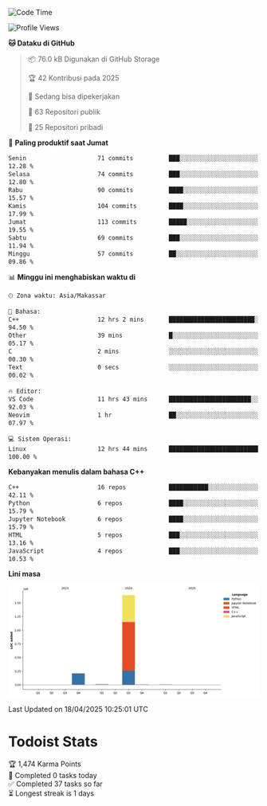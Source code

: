 <!--START_SECTION:waka-->
![Code Time](http://img.shields.io/badge/Code%20Time-170%20hrs%2014%20mins-blue)

![Profile Views](http://img.shields.io/badge/Profil%20dilihat-0-blue)

**🐱 Dataku di GitHub** 

> 📦 76.0 kB Digunakan di GitHub Storage 
 > 
> 🏆 42 Kontribusi pada 2025
 > 
> 💼 Sedang bisa dipekerjakan
 > 
> 📜 63 Repositori publik 
 > 
> 🔑 25 Repositori pribadi 
 > 
📅 **Paling produktif saat Jumat** 

```text
Senin                    71 commits          ███░░░░░░░░░░░░░░░░░░░░░░   12.28 % 
Selasa                   74 commits          ███░░░░░░░░░░░░░░░░░░░░░░   12.80 % 
Rabu                     90 commits          ████░░░░░░░░░░░░░░░░░░░░░   15.57 % 
Kamis                    104 commits         ████░░░░░░░░░░░░░░░░░░░░░   17.99 % 
Jumat                    113 commits         █████░░░░░░░░░░░░░░░░░░░░   19.55 % 
Sabtu                    69 commits          ███░░░░░░░░░░░░░░░░░░░░░░   11.94 % 
Minggu                   57 commits          ██░░░░░░░░░░░░░░░░░░░░░░░   09.86 % 
```


📊 **Minggu ini menghabiskan waktu di** 

```text
🕑︎ Zona waktu: Asia/Makassar

💬 Bahasa: 
C++                      12 hrs 2 mins       ████████████████████████░   94.50 % 
Other                    39 mins             █░░░░░░░░░░░░░░░░░░░░░░░░   05.17 % 
C                        2 mins              ░░░░░░░░░░░░░░░░░░░░░░░░░   00.30 % 
Text                     0 secs              ░░░░░░░░░░░░░░░░░░░░░░░░░   00.02 % 

🔥 Editor: 
VS Code                  11 hrs 43 mins      ███████████████████████░░   92.03 % 
Neovim                   1 hr                ██░░░░░░░░░░░░░░░░░░░░░░░   07.97 % 

💻 Sistem Operasi: 
Linux                    12 hrs 44 mins      █████████████████████████   100.00 % 
```

**Kebanyakan menulis dalam bahasa C++** 

```text
C++                      16 repos            ███████████░░░░░░░░░░░░░░   42.11 % 
Python                   6 repos             ████░░░░░░░░░░░░░░░░░░░░░   15.79 % 
Jupyter Notebook         6 repos             ████░░░░░░░░░░░░░░░░░░░░░   15.79 % 
HTML                     5 repos             ███░░░░░░░░░░░░░░░░░░░░░░   13.16 % 
JavaScript               4 repos             ███░░░░░░░░░░░░░░░░░░░░░░   10.53 % 
```



**Lini masa**

![Lines of Code chart](https://raw.githubusercontent.com/yusuf601/yusuf601/main/assets/bar_graph.png)


 Last Updated on 18/04/2025 10:25:01 UTC
<!--END_SECTION:waka-->
# Todoist Stats

<!-- TODO-IST:START -->
🏆  1,474 Karma Points           
🌸  Completed 0 tasks today           
✅  Completed 37 tasks so far           
⏳  Longest streak is 1 days
<!-- TODO-IST:END -->
